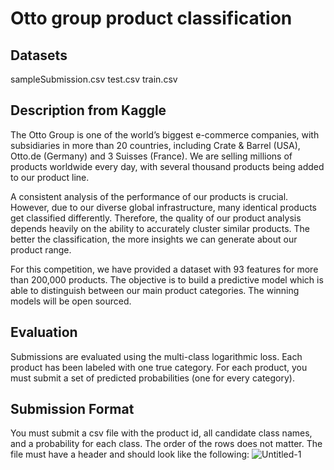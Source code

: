  # Otto group product classification
 ## Datasets
 sampleSubmission.csv 
 test.csv
 train.csv
 
 ## Description from Kaggle  
 The Otto Group is one of the world’s biggest e-commerce companies, with subsidiaries in more than 20 countries, including Crate & Barrel (USA), Otto.de (Germany) and 3 Suisses (France). We are selling millions of products worldwide every day, with several thousand products being added to our product line.

 A consistent analysis of the performance of our products is crucial. However, due to our diverse global infrastructure, many identical products get classified differently. Therefore, the quality of our product analysis depends heavily on the ability to accurately cluster similar products. The better the classification, the more insights we can generate about our product range.

For this competition, we have provided a dataset with 93 features for more than 200,000 products. The objective is to build a predictive model which is able to distinguish between our main product categories. The winning models will be open sourced.

## Evaluation
Submissions are evaluated using the multi-class logarithmic loss. Each product has been labeled with one true category. For each product, you must submit a set of predicted probabilities (one for every category).

## Submission Format
You must submit a csv file with the product id, all candidate class names, and a probability for each class. The order of the rows does not matter. The file must have a header and should look like the following:
![Untitled-1](https://user-images.githubusercontent.com/113719546/194911126-4dddeb09-1506-45d7-9085-b41302456ff3.jpg)
